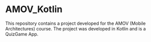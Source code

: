 # AMOV_Kotlin
This repository contains a project developed for the AMOV (Mobile Architectures) course. The project was developed in Kotlin and is a QuizGame App.
